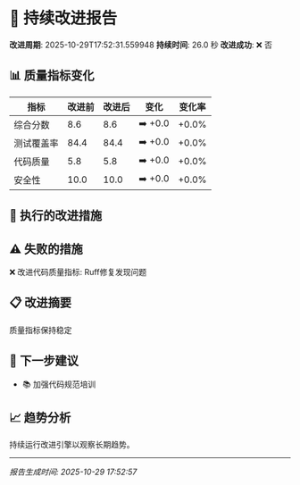 # 🚀 持续改进报告

**改进周期**: 2025-10-29T17:52:31.559948
**持续时间**: 26.0 秒
**改进成功**: ❌ 否

## 📊 质量指标变化

| 指标 | 改进前 | 改进后 | 变化 | 变化率 |
|------|--------|--------|------|--------|
| 综合分数 | 8.6 | 8.6 | ➡️ +0.0 | +0.0% |
| 测试覆盖率 | 84.4 | 84.4 | ➡️ +0.0 | +0.0% |
| 代码质量 | 5.8 | 5.8 | ➡️ +0.0 | +0.0% |
| 安全性 | 10.0 | 10.0 | ➡️ +0.0 | +0.0% |


## 🎯 执行的改进措施


## ⚠️ 失败的措施

❌ 改进代码质量指标: Ruff修复发现问题


## 📋 改进摘要

质量指标保持稳定

## 🎯 下一步建议

- 📚 加强代码规范培训

## 📈 趋势分析

持续运行改进引擎以观察长期趋势。

---
*报告生成时间: 2025-10-29 17:52:57*